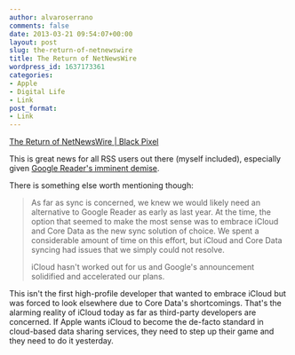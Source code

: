 ```yaml
---
author: alvaroserrano
comments: false
date: 2013-03-21 09:54:07+00:00
layout: post
slug: the-return-of-netnewswire
title: The Return of NetNewsWire
wordpress_id: 1637173361
categories:
- Apple
- Digital Life
- Link
post_format:
- Link
---
```


[The Return of NetNewsWire | Black Pixel](http://blackpixel.com/blog/2013/03/the-return-of-netnewswire.html)

This is great news for all RSS users out there (myself included), especially given [Google Reader's imminent demise](http://www.theverge.com/2013/3/13/4101144/google-shuts-down-reader-rss-aggregation-service).

There is something else worth mentioning though:



<blockquote>As far as sync is concerned, we knew we would likely need an alternative to Google Reader as early as last year. At the time, the option that seemed to make the most sense was to embrace iCloud and Core Data as the new sync solution of choice. We spent a considerable amount of time on this effort, but iCloud and Core Data syncing had issues that we simply could not resolve.

iCloud hasn't worked out for us and Google's announcement solidified and accelerated our plans.</blockquote>



This isn't the first high-profile developer that wanted to embrace iCloud but was forced to look elsewhere due to Core Data's shortcomings. That's the alarming reality of iCloud today as far as third-party developers are concerned. If Apple wants iCloud to become the de-facto standard in cloud-based data sharing services, they need to step up their game and they need to do it yesterday.
